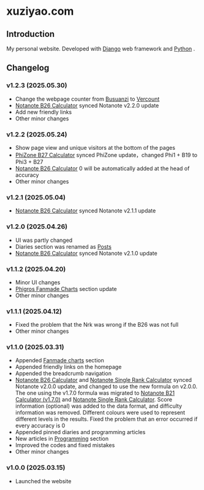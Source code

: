 # xuziyao.com

## Introduction

My personal website. Developed with [Django](https://www.djangoproject.com/) web framework and [Python](https://www.python.org/) .

## Changelog

### v1.2.3 (2025.05.30)

- Change the webpage counter from [Busuanzi](https://busuanzi.ibruce.info/) to [Vercount](https://vercount.one/)
- [Notanote B26 Calculator](http://xuziyao.com/notanote/best/) synced Notanote v2.2.0 update
- Add new friendly links
- Other minor changes

### v1.2.2 (2025.05.24)

- Show page view and unique visitors at the bottom of the pages
- [PhiZone B27 Calculator](http://xuziyao.com/phizone/best/) synced PhiZone update，changed Phi1 + B19 to Phi3 + B27
- [Notanote B26 Calculator](http://xuziyao.com/notanote/best/) 0 will be automatically added at the head of accuracy
- Other minor changes

### v1.2.1 (2025.05.04)

- [Notanote B26 Calculator](http://xuziyao.com/notanote/best/) synced Notanote v2.1.1 update

### v1.2.0 (2025.04.26)

- UI was partly changed
- Diaries section was renamed as [Posts](http://xuziyao.com/posts/)
- [Notanote B26 Calculator](http://xuziyao.com/notanote/best/) synced Notanote v2.1.0 update

### v1.1.2 (2025.04.20)

- Minor UI changes
- [Phigros Fanmade Charts](http://xuziyao.com/fanmade_charts/phigros/) section update
- Other minor changes

### v1.1.1 (2025.04.12)

- Fixed the problem that the Nrk was wrong if the B26 was not full
- Other minor changes

### v1.1.0 (2025.03.31)

- Appended [Fanmade charts](http://xuziyao.com/fanmade_charts/) section
- Appended friendly links on the homepage
- Appended the breadcrumb navigation
- [Notanote B26 Calculator](http://xuziyao.com/notanote/best/) and [Notanote Single Rank Calculator](http://xuziyao.com/notanote/rankcal/) synced Notanote v2.0.0 update, and changed to use the new formula on v2.0.0. The one using the v1.7.0 formula was migrated to [Notanote B21 Calculator (v1.7.0)](http://xuziyao.com/notanote/best/v1.7.0) and [Notanote Single Rank Calculator](http://xuziyao.com/notanote/rankcal/v1.7.0). Score information (optional) was added to the data format, and difficulty information was removed. Different colours were used to represent different levels in the results. Fixed the problem that an error occurred if every accuracy is 0
- Appended pinned diaries and programming articles
- New articles in [Programming](http://xuziyao.com/programming/) section
- Improved the codes and fixed mistakes
- Other minor changes

### v1.0.0 (2025.03.15)

- Launched the website

